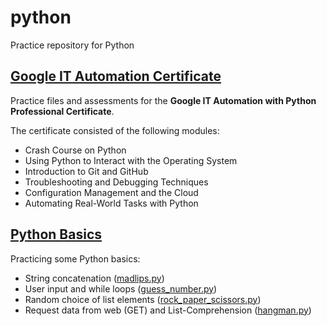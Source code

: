 # python
Practice repository for Python

## [Google IT Automation Certificate](001_Google_IT_Automation_Certificate/)
Practice files and assessments for the **Google IT Automation with Python Professional Certificate**.

The certificate consisted of the following modules:
- Crash Course on Python
- Using Python to Interact with the Operating System
- Introduction to Git and GitHub
- Troubleshooting and Debugging Techniques
- Configuration Management and the Cloud
- Automating Real-World Tasks with Python

## [Python Basics](002_Python_Basics/)
Practicing some Python basics:
- String concatenation ([madlips.py](002_Python_Basics/madlips.py))
- User input and while loops ([guess_number.py](002_Python_Basics/guess_number.py))
- Random choice of list elements ([rock_paper_scissors.py](002_Python_Basics/rock_paper_scissory.py))
- Request data from web (GET) and List-Comprehension ([hangman.py](002_Python_Basics/hangman.py))
